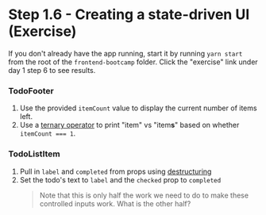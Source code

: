 # Step 1.6 - Creating a state-driven UI (Exercise)

If you don't already have the app running, start it by running `yarn start` from the root of the `frontend-bootcamp` folder. Click the "exercise" link under day 1 step 6 to see results.

### TodoFooter

1. Use the provided `itemCount` value to display the current number of items left.
2. Use a [ternary operator](https://developer.mozilla.org/en-US/docs/Web/JavaScript/Reference/Operators/Conditional_Operator) to print "item" vs "item**s**" based on whether `itemCount === 1`.

### TodoListItem

1. Pull in `label` and `completed` from props using [destructuring](https://developer.mozilla.org/en-US/docs/Web/JavaScript/Reference/Operators/Destructuring_assignment#Object_destructuring)
2. Set the todo's text to `label` and the `checked` prop to `completed`
   > Note that this is only half the work we need to do to make these controlled inputs work. What is the other half?
